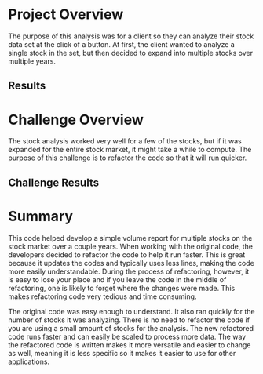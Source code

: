 # Project Overview
The purpose of this analysis was for a client so they can analyze their stock data set at the click of a button. At first, the client wanted to analyze a single stock in the set, but then decided to expand into multiple stocks over multiple years. 

## Results

# Challenge Overview
The stock analysis worked very well for a few of the stocks, but if it was expanded for the entire stock market, it might take a while to compute. The purpose of this challenge is to refactor the code so that it will run quicker.

## Challenge Results


# Summary

This code helped develop a simple volume report for multiple stocks on the stock market over a couple years. When working with the original code, the developers decided to refactor the code to help it run faster. This is great because it updates the codes and typically uses less lines, making the code more easily understandable. During the process of refactoring, however, it is easy to lose your place and if you leave the code in the middle of refactoring, one is likely to forget where the changes were made. This makes refactoring code very tedious and time consuming. 

The original code was easy enough to understand. It also ran quickly for the number of stocks it was analyzing. There is no need to refactor the code if you are using a small amount of stocks for the analysis. The new refactored code runs faster and can easily be scaled to process more data. The way the refactored code is written makes it more versatile and easier to change as well, meaning it is less specific so it makes it easier to use for other applications.


